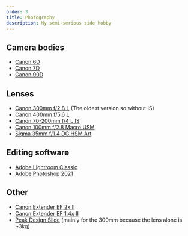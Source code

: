 ```yaml
---
order: 3
title: Photography
description: My semi-serious side hobby
---
```


## Camera bodies

- [Canon 6D](https://www.canon-europe.com/for_home/product_finder/cameras/digital_slr/eos_6d/)
- [Canon 7D](https://www.canon-europe.com/for_home/product_finder/cameras/digital_slr/eos_7d/)
- [Canon 90D](https://www.canon-europe.com/cameras/eos-90d/)

## Lenses

- [Canon 300mm f/2.8 L]() (The oldest version so without IS)
- [Canon 400mm f/5.6 L](https://www.canon-europe.com/lenses/ef-400mm-f-5-6l-usm-lens/)
- [Canon 70-200mm f/4 L IS](<https://www.canon-europe.com/support/consumer_products/products/cameras/ef_lenses/is/ef_70-200mm_f4l_is_usm.html?type=download&language=en&os=windows%2010%20(64-bit)>)
- [Canon 100mm f/2.8 Macro USM](https://www.canon-europe.com/lenses/ef-100mm-f-2-8-macro-usm-lens/)
- [Sigma 35mm f/1.4 DG HSM Art](https://www.sigmaphoto.com/35mm-f14-dg-hsm-a)

## Editing software

- [Adobe Lightroom Classic](https://www.adobe.com/products/photoshop-lightroom-classic.html)
- [Adobe Photoshop 2021](https://www.adobe.com/products/photoshop.html)

## Other

- [Canon Extender EF 2x II](<https://www.canon-europe.com/support/consumer_products/products/cameras/ef_lenses/others_extenders_tilt-shift_etc/extender_ef_2x_ii.html?type=download&language=en&os=windows%2010%20(64-bit)>)
- [Canon Extender EF 1.4x II](<https://www.canon-europe.com/support/consumer_products/products/cameras/ef_lenses/others_extenders_tilt-shift_etc/extender_ef_14x_ii.html?type=download&language=en&os=windows%2010%20(64-bit)>)
- [Peak Design Slide](https://www.peakdesign.com/products/slide) (mainly for the 300mm because the lens alone is ~3kg)
